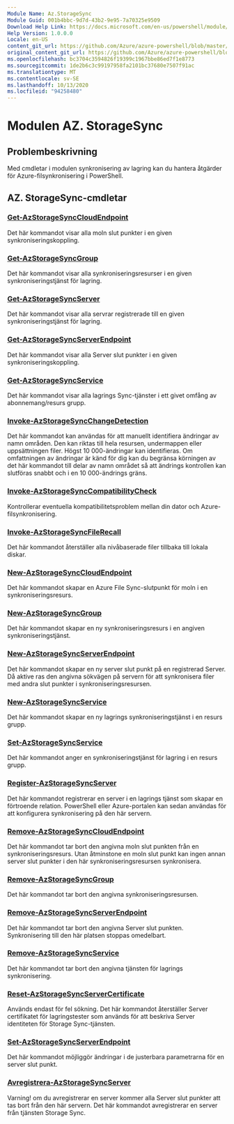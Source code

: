 ```yaml
---
Module Name: Az.StorageSync
Module Guid: 001b4bbc-9d7d-43b2-9e95-7a70325e9509
Download Help Link: https://docs.microsoft.com/en-us/powershell/module/az.storagesync
Help Version: 1.0.0.0
Locale: en-US
content_git_url: https://github.com/Azure/azure-powershell/blob/master/src/StorageSync/StorageSync/help/Az.StorageSync.md
original_content_git_url: https://github.com/Azure/azure-powershell/blob/master/src/StorageSync/StorageSync/help/Az.StorageSync.md
ms.openlocfilehash: bc3704c3594826f19399c1967bbe86ed7f1e8773
ms.sourcegitcommit: 1de2b6c3c99197958fa2101bc37680e7507f91ac
ms.translationtype: MT
ms.contentlocale: sv-SE
ms.lasthandoff: 10/13/2020
ms.locfileid: "94258480"
---
```

# Modulen AZ. StorageSync
## Problembeskrivning
Med cmdletar i modulen synkronisering av lagring kan du hantera åtgärder för Azure-filsynkronisering i PowerShell.

## AZ. StorageSync-cmdletar
### [Get-AzStorageSyncCloudEndpoint](Get-AzStorageSyncCloudEndpoint.md)
Det här kommandot visar alla moln slut punkter i en given synkroniseringskoppling.

### [Get-AzStorageSyncGroup](Get-AzStorageSyncGroup.md)
Det här kommandot visar alla synkroniseringsresurser i en given synkroniseringstjänst för lagring.

### [Get-AzStorageSyncServer](Get-AzStorageSyncServer.md)
Det här kommandot visar alla servrar registrerade till en given synkroniseringstjänst för lagring.

### [Get-AzStorageSyncServerEndpoint](Get-AzStorageSyncServerEndpoint.md)
Det här kommandot visar alla Server slut punkter i en given synkroniseringskoppling.

### [Get-AzStorageSyncService](Get-AzStorageSyncService.md)
Det här kommandot visar alla lagrings Sync-tjänster i ett givet omfång av abonnemang/resurs grupp.

### [Invoke-AzStorageSyncChangeDetection](Invoke-AzStorageSyncChangeDetection.md)
Det här kommandot kan användas för att manuellt identifiera ändringar av namn områden. Den kan riktas till hela resursen, undermappen eller uppsättningen filer. Högst 10 000-ändringar kan identifieras. Om omfattningen av ändringar är känd för dig kan du begränsa körningen av det här kommandot till delar av namn området så att ändrings kontrollen kan slutföras snabbt och i en 10 000-ändrings gräns.

### [Invoke-AzStorageSyncCompatibilityCheck](Invoke-AzStorageSyncCompatibilityCheck.md)
Kontrollerar eventuella kompatibilitetsproblem mellan din dator och Azure-filsynkronisering.

### [Invoke-AzStorageSyncFileRecall](Invoke-AzStorageSyncFileRecall.md)
Det här kommandot återställer alla nivåbaserade filer tillbaka till lokala diskar.

### [New-AzStorageSyncCloudEndpoint](New-AzStorageSyncCloudEndpoint.md)
Det här kommandot skapar en Azure File Sync-slutpunkt för moln i en synkroniseringsresurs.

### [New-AzStorageSyncGroup](New-AzStorageSyncGroup.md)
Det här kommandot skapar en ny synkroniseringsresurs i en angiven synkroniseringstjänst.

### [New-AzStorageSyncServerEndpoint](New-AzStorageSyncServerEndpoint.md)
Det här kommandot skapar en ny server slut punkt på en registrerad Server. Då aktive ras den angivna sökvägen på servern för att synkronisera filer med andra slut punkter i synkroniseringsresursen.

### [New-AzStorageSyncService](New-AzStorageSyncService.md)
Det här kommandot skapar en ny lagrings synkroniseringstjänst i en resurs grupp.

### [Set-AzStorageSyncService](New-AzStorageSyncService.md)
Det här kommandot anger en synkroniseringstjänst för lagring i en resurs grupp.

### [Register-AzStorageSyncServer](Register-AzStorageSyncServer.md)
Det här kommandot registrerar en server i en lagrings tjänst som skapar en förtroende relation. PowerShell eller Azure-portalen kan sedan användas för att konfigurera synkronisering på den här servern.

### [Remove-AzStorageSyncCloudEndpoint](Remove-AzStorageSyncCloudEndpoint.md)
Det här kommandot tar bort den angivna moln slut punkten från en synkroniseringsresurs. Utan åtminstone en moln slut punkt kan ingen annan server slut punkter i den här synkroniseringsresursen synkronisera.

### [Remove-AzStorageSyncGroup](Remove-AzStorageSyncGroup.md)
Det här kommandot tar bort den angivna synkroniseringsresursen.

### [Remove-AzStorageSyncServerEndpoint](Remove-AzStorageSyncServerEndpoint.md)
Det här kommandot tar bort den angivna Server slut punkten. Synkronisering till den här platsen stoppas omedelbart.

### [Remove-AzStorageSyncService](Remove-AzStorageSyncService.md)
Det här kommandot tar bort den angivna tjänsten för lagrings synkronisering.

### [Reset-AzStorageSyncServerCertificate](Reset-AzStorageSyncServerCertificate.md)
Används endast för fel sökning. Det här kommandot återställer Server certifikatet för lagringstester som används för att beskriva Server identiteten för Storage Sync-tjänsten.

### [Set-AzStorageSyncServerEndpoint](Set-AzStorageSyncServerEndpoint.md)
Det här kommandot möjliggör ändringar i de justerbara parametrarna för en server slut punkt.

### [Avregistrera-AzStorageSyncServer](Unregister-AzStorageSyncServer.md)
Varning! om du avregistrerar en server kommer alla Server slut punkter att tas bort från den här servern. Det här kommandot avregistrerar en server från tjänsten Storage Sync.

